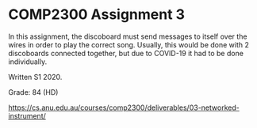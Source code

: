 # COMP2300 Assignment 3

In this assignment, the discoboard must send messages to itself over the wires in order to play the correct song. Usually, this would be done with 2 discoboards connected together, but due to COVID-19 it had to be done individually. 

Written S1 2020.

Grade: 84 (HD)

<https://cs.anu.edu.au/courses/comp2300/deliverables/03-networked-instrument/>

